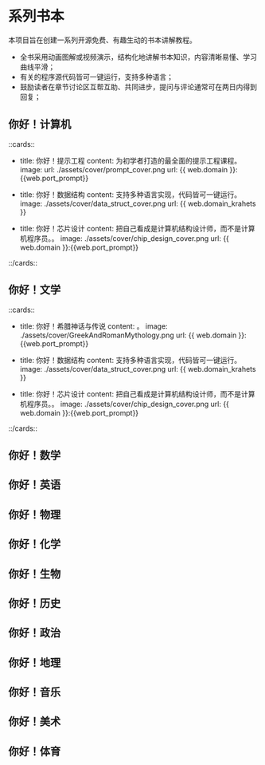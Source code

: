 # 系列书本

本项目旨在创建一系列开源免费、有趣生动的书本讲解教程。

- 全书采用动画图解或视频演示，结构化地讲解书本知识，内容清晰易懂、学习曲线平滑；
- 有关的程序源代码皆可一键运行，支持多种语言；
- 鼓励读者在章节讨论区互帮互助、共同进步，提问与评论通常可在两日内得到回复；

## 你好！计算机

::cards::

- title: 你好！提示工程
  content: 为初学者打造的最全面的提示工程课程。
  image: 
    url: ./assets/cover/prompt_cover.png
  url: {{ web.domain }}:{{web.port_prompt}}

- title: 你好！数据结构
  content: 支持多种语言实现，代码皆可一键运行。
  image: ./assets/cover/data_struct_cover.png
  url: {{ web.domain_krahets }}

- title: 你好！芯片设计
  content: 把自己看成是计算机结构设计师，而不是计算机程序员。。
  image: ./assets/cover/chip_design_cover.png
  url: {{ web.domain }}:{{web.port_prompt}}

::/cards::

## 你好！文学

::cards::

- title: 你好！希腊神话与传说
  content: 。
  image: ./assets/cover/GreekAndRomanMythology.png
  url: {{ web.domain }}:{{web.port_prompt}}

- title: 你好！数据结构
  content: 支持多种语言实现，代码皆可一键运行。
  image: ./assets/cover/data_struct_cover.png
  url: {{ web.domain_krahets }}

- title: 你好！芯片设计
  content: 把自己看成是计算机结构设计师，而不是计算机程序员。。
  image: ./assets/cover/chip_design_cover.png
  url: {{ web.domain }}:{{web.port_prompt}}

::/cards::

## 你好！数学

## 你好！英语

## 你好！物理

## 你好！化学

## 你好！生物

## 你好！历史

## 你好！政治

## 你好！地理

## 你好！音乐

## 你好！美术

## 你好！体育

